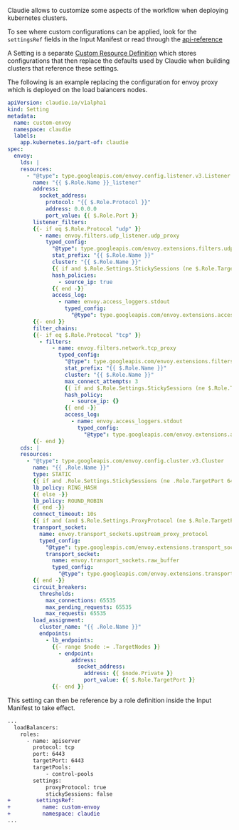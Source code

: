 Claudie allows to customize some aspects of the workflow when deploying kubernetes clusters.

To see where custom configurations can be applied, look for the `settingsRef` fields in the Input Manifest or read through the [api-reference](/input-manifest/api-reference/)

A Setting is a separate [Custom Resource Definition](https://kubernetes.io/docs/tasks/extend-kubernetes/custom-resources/custom-resource-definitions/) which stores configurations that then replace the defaults used by Claudie when building clusters that reference these settings.

The following is an example replacing the configuration for envoy proxy which is deployed on the load balancers nodes.

```yaml
apiVersion: claudie.io/v1alpha1
kind: Setting
metadata:
  name: custom-envoy
  namespace: claudie
  labels:
    app.kubernetes.io/part-of: claudie
spec:
  envoy:
    lds: |
    resources:
      - "@type": type.googleapis.com/envoy.config.listener.v3.Listener
        name: "{{ $.Role.Name }}_listener"
        address:
          socket_address:
            protocol: "{{ $.Role.Protocol }}"
            address: 0.0.0.0
            port_value: {{ $.Role.Port }}
        listener_filters:
        {{- if eq $.Role.Protocol "udp" }}
          - name: envoy.filters.udp_listener.udp_proxy
            typed_config:
              "@type": type.googleapis.com/envoy.extensions.filters.udp.udp_proxy.v3.UdpProxyConfig
              stat_prefix: "{{ $.Role.Name }}"
              cluster: "{{ $.Role.Name }}"
              {{ if and $.Role.Settings.StickySessions (ne $.Role.TargetPort 6443) -}}
              hash_policies:
                - source_ip: true
              {{ end -}}
              access_log:
                - name: envoy.access_loggers.stdout
                  typed_config:
                    "@type": type.googleapis.com/envoy.extensions.access_loggers.stream.v3.StdoutAccessLog
        {{- end }}
        filter_chains:
        {{- if eq $.Role.Protocol "tcp" }}
          - filters:
              - name: envoy.filters.network.tcp_proxy
                typed_config:
                  "@type": type.googleapis.com/envoy.extensions.filters.network.tcp_proxy.v3.TcpProxy
                  stat_prefix: "{{ $.Role.Name }}"
                  cluster: "{{ $.Role.Name }}"
                  max_connect_attempts: 3
                  {{ if and $.Role.Settings.StickySessions (ne $.Role.TargetPort 6443) -}}
                  hash_policy:
                    - source_ip: {}
                  {{ end -}}
                  access_log:
                    - name: envoy.access_loggers.stdout
                      typed_config:
                        "@type": type.googleapis.com/envoy.extensions.access_loggers.stream.v3.StdoutAccessLog
        {{- end }}
    cds: |
    resources:
      - "@type": type.googleapis.com/envoy.config.cluster.v3.Cluster
        name: "{{ .Role.Name }}"
        type: STATIC
        {{ if and .Role.Settings.StickySessions (ne .Role.TargetPort 6443) -}}
        lb_policy: RING_HASH
        {{ else -}}
        lb_policy: ROUND_ROBIN
        {{ end -}}
        connect_timeout: 10s
        {{ if and (and $.Role.Settings.ProxyProtocol (ne $.Role.TargetPort 6443)) (eq $.Role.Protocol "tcp") -}}
        transport_socket:
          name: envoy.transport_sockets.upstream_proxy_protocol
          typed_config:
            "@type": type.googleapis.com/envoy.extensions.transport_sockets.proxy_protocol.v3.ProxyProtocolUpstreamTransport
            transport_socket:
              name: envoy.transport_sockets.raw_buffer
              typed_config:
                "@type": type.googleapis.com/envoy.extensions.transport_sockets.raw_buffer.v3.RawBuffer
        {{ end -}}
        circuit_breakers:
          thresholds:
            max_connections: 65535
            max_pending_requests: 65535
            max_requests: 65535
        load_assignment:
          cluster_name: "{{ .Role.Name }}"
          endpoints:
            - lb_endpoints:
              {{- range $node := .TargetNodes }}
                - endpoint:
                    address:
                      socket_address:
                        address: {{ $node.Private }}
                        port_value: {{ $.Role.TargetPort }}
              {{- end }}
```

This setting can then be reference by a role definition inside the Input Manifest to take effect.

```diff
...
  loadBalancers:
    roles:
      - name: apiserver
        protocol: tcp
        port: 6443
        targetPort: 6443
        targetPools:
            - control-pools
        settings:
            proxyProtocol: true
            stickySessions: false
+        settingsRef:
+          name: custom-envoy
+          namespace: claudie
...
```

